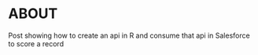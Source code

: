 # ABOUT

Post showing how to create an api in R and consume that api in Salesforce to score a record